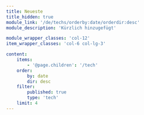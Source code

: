 ```yaml
---
title: Neueste
title_hidden: true
module_link: '/de/techs/orderby:date/orderdir:desc'
module_description: 'Kürzlich hinzugefügt'

module_wrapper_classes: 'col-12'
item_wrapper_classes: 'col-6 col-lg-3'

content:
    items: 
        - '@page.children': '/tech'
    order:
        by: date
        dir: desc
    filter:
        published: true
        type: 'tech'
    limit: 4
---
```

